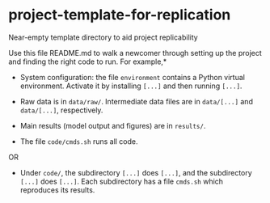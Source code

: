 # project-template-for-replication
Near-empty template directory to aid project replicability

Use this file README.md to walk a newcomer through setting up the project and finding the right code to run. For example,* 

* System configuration: the file `environment` contains a Python virtual environment. Activate it by installing `[...]` and then running `[...]`.

* Raw data is in `data/raw/`. Intermediate data files are in `data/[...]` and `data/[...]`, respectively.

* Main results (model output and figures) are in `results/`.

* The file `code/cmds.sh` runs all code.

OR

* Under `code/`, the subdirectory `[...]` does `[...]`, and the subdirectory `[...]` does `[...]`. Each subdirectory has a file `cmds.sh` which reproduces its results.